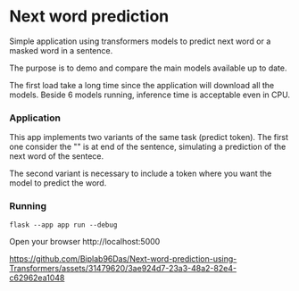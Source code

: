 # Next word prediction
Simple application using transformers models to predict next word or a masked word in a sentence.

The purpose is to demo and compare the main models available up to date.

The first load take a long time since the application will download all the models. Beside 6 models running, inference time is acceptable even in CPU.

### Application
This app implements two variants of the same task (predict <mask> token). The first one consider the "<mask>" is at end of the sentence, simulating a prediction of the next word of the sentece.

The second variant is necessary to include a <mask> token where you want the model to predict the word.


### Running 

```
flask --app app run --debug
```

Open your browser http://localhost:5000






https://github.com/Biplab96Das/Next-word-prediction-using-Transformers/assets/31479620/3ae924d7-23a3-48a2-82e4-c62962ea1048

